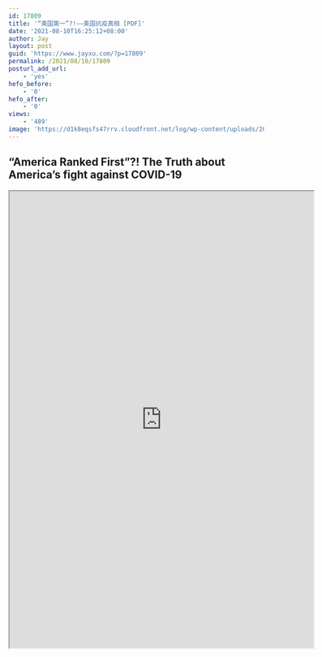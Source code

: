 ```yaml
---
id: 17809
title: '“美国第一”?!——美国抗疫真相 [PDF]'
date: '2021-08-10T16:25:12+08:00'
author: Jay
layout: post
guid: 'https://www.jayxu.com/?p=17809'
permalink: /2021/08/10/17809
posturl_add_url:
    - 'yes'
hefo_before:
    - '0'
hefo_after:
    - '0'
views:
    - '489'
image: 'https://d1k8eqsfs47rrv.cloudfront.net/log/wp-content/uploads/2021/08/Capture_2062.PNG.jpeg'
---
```


<!-- wp:heading -->
<h2><strong>“America Ranked First”?! The Truth about America’s fight against COVID-19</strong></h2>
<!-- /wp:heading -->

<!-- wp:algori-pdf-viewer/block-algori-pdf-viewer {"url":"https://www.jayxu.com/log/wp-content/uploads/2021/08/美国第一？美国抗疫真相（中英文版-）.pdf","height":900,"id":17810} -->
<div class="wp-block-algori-pdf-viewer-block-algori-pdf-viewer"><iframe class="wp-block-algori-pdf-viewer-block-algori-pdf-viewer-iframe" src="https://www.jayxu.com/wp-content/plugins/algori-pdf-viewer/dist/web/viewer.html?file=%2Flog%2Fwp-content%2Fuploads%2F2021%2F08%2F%E7%BE%8E%E5%9B%BD%E7%AC%AC%E4%B8%80%EF%BC%9F%E7%BE%8E%E5%9B%BD%E6%8A%97%E7%96%AB%E7%9C%9F%E7%9B%B8%EF%BC%88%E4%B8%AD%E8%8B%B1%E6%96%87%E7%89%88-%EF%BC%89.pdf" style="width:600px;height:900px"></iframe></div>
<!-- /wp:algori-pdf-viewer/block-algori-pdf-viewer -->